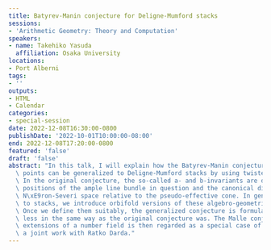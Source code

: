 ```yaml
---
title: Batyrev-Manin conjecture for Deligne-Mumford stacks
sessions:
- 'Arithmetic Geometry: Theory and Computation'
speakers:
- name: Takehiko Yasuda
  affiliation: Osaka University
locations:
- Port Alberni
tags:
- ''
outputs:
- HTML
- Calendar
categories:
- special-session
date: 2022-12-08T16:30:00-0800
publishDate: '2022-10-01T10:00:00-08:00'
end: 2022-12-08T17:20:00-0800
featured: 'false'
draft: 'false'
abstract: "In this talk, I will explain how the Batyrev-Manin conjecture on rational\
  \ points can be generalized to Deligne-Mumford stacks by using twisted sectors.\
  \ In the original conjecture, the so-called a- and b-invariants are determined by\
  \ positions of the ample line bundle in question and the canonical divisor in the\
  \ N\xE9ron-Severi space relative to the pseudo-effective cone. In generalization\
  \ to stacks, we introduce orbifold versions of these algebro-geometric notions.\
  \ Once we define them suitably, the generalized conjecture is formulated more or\
  \ less in the same way as the original conjecture was. The Malle conjecture on Galois\
  \ extensions of a number field is then regarded as a special case of it. This is\
  \ a joint work with Ratko Darda."
---
```

